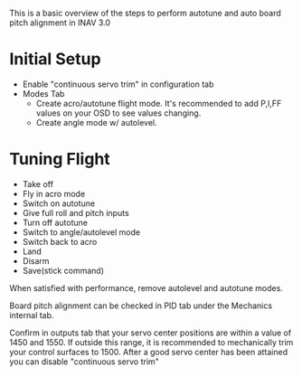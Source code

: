 This is a basic overview of the steps to perform autotune and auto board pitch alignment in INAV 3.0

# Initial Setup  
* Enable "continuous servo trim" in configuration tab
* Modes Tab 
  * Create acro/autotune flight mode. It's recommended to add P,I,FF values on your OSD to see values changing.
  * Create angle mode w/ autolevel.

# Tuning Flight
* Take off
* Fly in acro mode
* Switch on autotune
* Give full roll and pitch inputs
* Turn off autotune
* Switch to angle/autolevel mode
* Switch back to acro
* Land
* Disarm
* Save(stick command)

When satisfied with performance, remove autolevel and autotune modes. 

Board pitch alignment can be checked in PID tab under the Mechanics internal tab. 
 
Confirm in outputs tab that your servo center positions are within a value of 1450 and 1550. If outside this range, it is recommended to mechanically trim your control surfaces to 1500. After a good servo center has been attained you can disable "continuous servo trim" 
  
  

